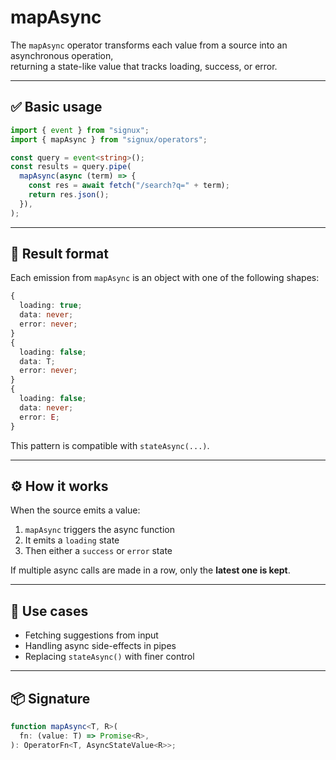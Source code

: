 # mapAsync

The `mapAsync` operator transforms each value from a source into an asynchronous operation,  
returning a state-like value that tracks loading, success, or error.

---

## ✅ Basic usage

```ts
import { event } from "signux";
import { mapAsync } from "signux/operators";

const query = event<string>();
const results = query.pipe(
  mapAsync(async (term) => {
    const res = await fetch("/search?q=" + term);
    return res.json();
  }),
);
```

---

## 🔁 Result format

Each emission from `mapAsync` is an object with one of the following shapes:

```ts
{
  loading: true;
  data: never;
  error: never;
}
{
  loading: false;
  data: T;
  error: never;
}
{
  loading: false;
  data: never;
  error: E;
}
```

This pattern is compatible with `stateAsync(...)`.

---

## ⚙️ How it works

When the source emits a value:

1. `mapAsync` triggers the async function
2. It emits a `loading` state
3. Then either a `success` or `error` state

If multiple async calls are made in a row, only the **latest one is kept**.

---

## 🧩 Use cases

- Fetching suggestions from input
- Handling async side-effects in pipes
- Replacing `stateAsync()` with finer control

---

## 📦 Signature

```ts
function mapAsync<T, R>(
  fn: (value: T) => Promise<R>,
): OperatorFn<T, AsyncStateValue<R>>;
```
